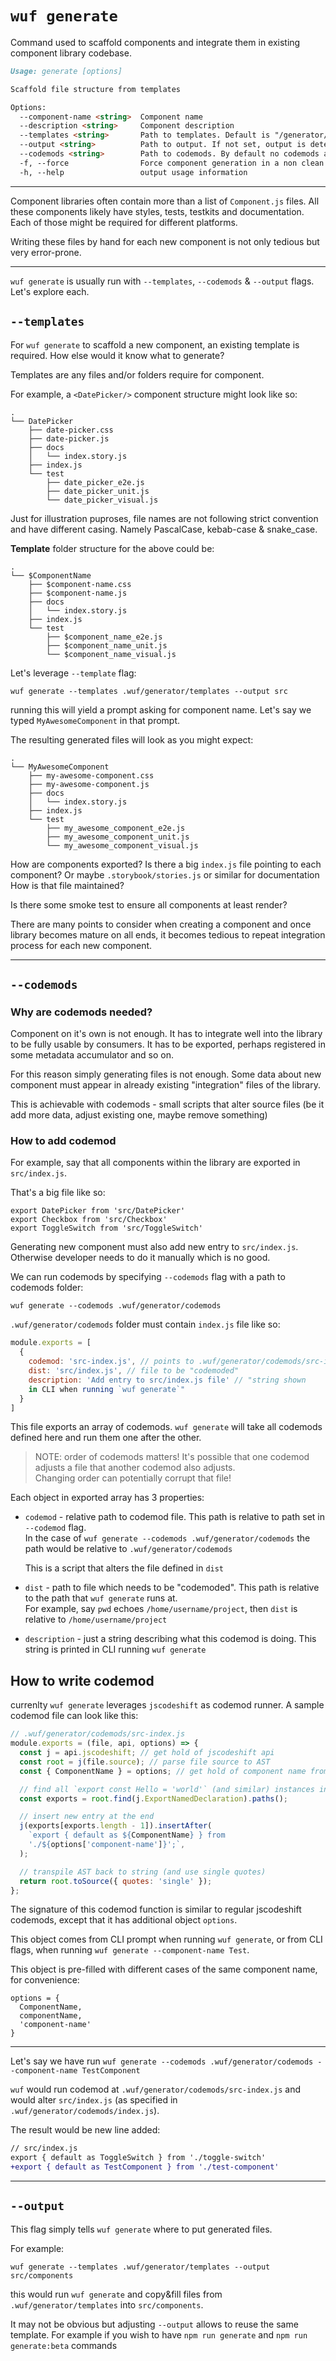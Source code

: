 # `wuf generate`

Command used to scaffold components and integrate them in existing component library codebase.

```md
Usage: generate [options]

Scaffold file structure from templates

Options:
  --component-name <string>  Component name
  --description <string>     Component description
  --templates <string>       Path to templates. Default is "/generator/templates/"
  --output <string>          Path to output. If not set, output is determined by --templates folder structure
  --codemods <string>        Path to codemods. By default no codemods are run.
  -f, --force                Force component generation in a non clean git repo.
  -h, --help                 output usage information
```

---

Component libraries often contain more than a list of `Component.js`
files. All these components likely have styles, tests, testkits and documentation. Each of those might be required for different platforms.

Writing these files by hand for each new component is not only tedious
but very error-prone.

---

`wuf generate` is usually run with `--templates`, `--codemods` &
`--output` flags. Let's explore each.

## `--templates`

For `wuf generate` to scaffold a new component, an existing template is
required. How else would it know what to generate?

Templates are any files and/or folders require for component.

For example, a `<DatePicker/>` component structure might look like so:

```
.
└── DatePicker
    ├── date-picker.css
    ├── date-picker.js
    ├── docs
    │   └── index.story.js
    ├── index.js
    └── test
        ├── date_picker_e2e.js
        ├── date_picker_unit.js
        └── date_picker_visual.js
```

Just for illustration puproses, file names are not following strict convention and have different casing. Namely PascalCase, kebab-case & snake_case.

**Template** folder structure for the above could be:

```
.
└── $ComponentName
    ├── $component-name.css
    ├── $component-name.js
    ├── docs
    │   └── index.story.js
    ├── index.js
    └── test
        ├── $component_name_e2e.js
        ├── $component_name_unit.js
        └── $component_name_visual.js
```

Let's leverage `--template` flag:

`wuf generate --templates .wuf/generator/templates --output src`

running this will yield a prompt asking for component name. Let's say we
typed `MyAwesomeComponent` in that prompt.

The resulting generated files will look as you might expect:

```
.
└── MyAwesomeComponent
    ├── my-awesome-component.css
    ├── my-awesome-component.js
    ├── docs
    │   └── index.story.js
    ├── index.js
    └── test
        ├── my_awesome_component_e2e.js
        ├── my_awesome_component_unit.js
        └── my_awesome_component_visual.js
```



How are components exported? Is there a big `index.js` file pointing to
each component? Or maybe `.storybook/stories.js` or similar for documentation How is that file maintained?

Is there some smoke test to ensure all components at least render?

There are many points to consider when creating a component and once
library becomes mature on all ends, it becomes tedious to repeat
integration process for each new component.

---

## `--codemods`

### Why are codemods needed?

Component on it's own is not enough. It has to integrate well into the
library to be fully usable by consumers. It has to be exported, perhaps registered in some metadata accumulator and so on.

For this reason simply generating files is not enough. Some data about
new component must appear in already existing "integration" files of the
library.

This is achievable with codemods - small scripts that alter source
files (be it add more data, adjust existing one, maybe remove something)

### How to add codemod

For example, say that all components within the library are exported in
`src/index.js`.

That's a big file like so:

```
export DatePicker from 'src/DatePicker'
export Checkbox from 'src/Checkbox'
export ToggleSwitch from 'src/ToggleSwitch'
```

Generating new component must also add new entry to `src/index.js`.
Otherwise developer needs to do it manually which is no good.

We can run codemods by specifying `--codemods` flag with a path to
codemods folder:

`wuf generate --codemods .wuf/generator/codemods`

`.wuf/generator/codemods` folder must contain `index.js` file like so:

```js
module.exports = [
  {
    codemod: 'src-index.js', // points to .wuf/generator/codemods/src-index.js
    dist: 'src/index.js', // file to be "codemoded"
    description: 'Add entry to src/index.js file' // "string shown
    in CLI when running `wuf generate`"
  }
]
```

This file exports an array of codemods. `wuf generate` will take all
codemods defined here and run them one after the other.

> NOTE: order of codemods matters! It's possible that one codemod adjusts a file that another codemod also adjusts.  
> Changing order can potentially corrupt that file!

Each object in exported array has 3 properties:

- `codemod` - relative path to codemod file. This path is relative to path
set in `--codemod` flag.  
In the case of `wuf generate --codemods .wuf/generator/codemods` the path would be relative to `.wuf/generator/codemods`  

  This is a script that alters the file defined in `dist`

- `dist` - path to file which needs to be "codemoded". This path is
    relative to the path that `wuf generate` runs at.  
    For example, say `pwd` echoes `/home/username/project`, then `dist`
    is relative to `/home/username/project`
- `description` - just a string describing what this codemod is doing.
    This string is printed in CLI running `wuf generate`

## How to write codemod

currenlty `wuf generate` leverages `jscodeshift` as codemod runner. A
sample codemod file can look like this:

```js
// .wuf/generator/codemods/src-index.js
module.exports = (file, api, options) => {
  const j = api.jscodeshift; // get hold of jscodeshift api
  const root = j(file.source); // parse file source to AST
  const { ComponentName } = options; // get hold of component name from CLI prompt

  // find all `export const Hello = 'world'` (and similar) instances in parsed `file.source`
  const exports = root.find(j.ExportNamedDeclaration).paths();

  // insert new entry at the end
  j(exports[exports.length - 1]).insertAfter(
    `export { default as ${ComponentName} } from
    './${options['component-name']}';`,
  );

  // transpile AST back to string (and use single quotes)
  return root.toSource({ quotes: 'single' });
};
```

The signature of this codemod function is similar to regular jscodeshift
codemods, except that it has additional object `options`.

This object comes from CLI prompt when running `wuf generate`, or from
CLI flags, when running `wuf generate --component-name Test`.

This object is pre-filled with different cases of the same component name, for convenience:

```
options = {
  ComponentName,
  componentName,
  'component-name'
}
```

---

Let's say we have run `wuf generate --codemods .wuf/generator/codemods
--component-name TestComponent`

`wuf` would run codemod at `.wuf/generator/codemods/src-index.js` and would alter `src/index.js` (as specified in `.wuf/generator/codemods/index.js`).

The result would be new line added:

```diff
// src/index.js
export { default as ToggleSwitch } from './toggle-switch'
+export { default as TestComponent } from './test-component'
```

---

## `--output`

This flag simply tells `wuf generate` where to put generated files.

For example:

`wuf generate --templates .wuf/generator/templates --output src/components`

this would run `wuf generate` and copy&fill files from
`.wuf/generator/templates` into `src/components`.

It may not be obvious but adjusting `--output` allows to reuse the same
template. For example if you wish to have `npm run generate` and `npm
run generate:beta` commands
